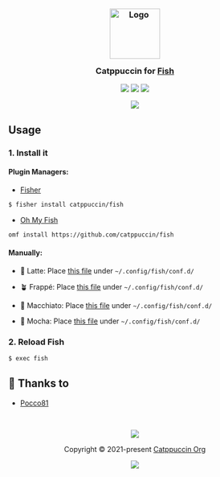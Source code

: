 <h3 align="center">
	<img src="https://raw.githubusercontent.com/catppuccin/catppuccin/main/assets/logos/exports/1544x1544_circle.png" width="100" alt="Logo"/><br/>
	<img src="https://raw.githubusercontent.com/catppuccin/catppuccin/main/assets/misc/transparent.png" height="30" width="0px"/>
	Catppuccin for <a href="https://github.com/fish-shell/fish-shell">Fish</a>
	<img src="https://raw.githubusercontent.com/catppuccin/catppuccin/main/assets/misc/transparent.png" height="30" width="0px"/>
</h3>

<p align="center">
    <a href="https://github.com/catppuccin/fish/stargazers"><img src="https://img.shields.io/github/stars/catppuccin/fish?colorA=363a4f&colorB=b7bdf8&style=for-the-badge style=for-the-badgestyle=for-the-badge"></a>
    <a href="https://github.com/catppuccin/fish/issues"><img src="https://img.shields.io/github/issues/catppuccin/fish?colorA=363a4f&colorB=f5a97f&style=for-the-badge"></a>
    <a href="https://github.com/catppuccin/fish/contributors"><img src="https://img.shields.io/github/contributors/catppuccin/fish?colorA=363a4f&colorB=a6da95&style=for-the-badge"></a>
</p>

<p align="center">
  <img src="https://raw.githubusercontent.com/catppuccin/fish/main/assets/ss.png"/>
</p>

## Usage

### 1. Install it

#### Plugin Managers:

+ [Fisher](https://github.com/jorgebucaran/fisher)

```sh
$ fisher install catppuccin/fish
```

+ [Oh My Fish](https://github.com/oh-my-fish/oh-my-fish)

```sh
omf install https://github.com/catppuccin/fish
```

#### Manually:

- 🌻 Latte: Place [this file](https://github.com/catppuccin/fish/blob/main/conf.d/latte.fish) under `~/.config/fish/conf.d/`

- 🪴 Frappé: Place [this file](https://github.com/catppuccin/fish/blob/main/conf.d/frappe.fish) under `~/.config/fish/conf.d/`

- 🌺 Macchiato: Place [this file](https://github.com/catppuccin/fish/blob/main/conf.d/macchiato.fish) under `~/.config/fish/conf.d/`

- 🌿 Mocha: Place [this file](https://github.com/catppuccin/fish/blob/main/conf.d/mocha.fish) under `~/.config/fish/conf.d/`

### 2. Reload Fish

```sh
$ exec fish
```

## 💝 Thanks to

- [Pocco81](https://github.com/Pocco81)

&nbsp;

<p align="center"><img src="https://raw.githubusercontent.com/catppuccin/catppuccin/main/assets/footers/gray0_ctp_on_line.svg?sanitize=true" /></p>
<p align="center">Copyright &copy; 2021-present <a href="https://github.com/catppuccin" target="_blank">Catppuccin Org</a>
<p align="center"><a href="https://github.com/catppuccin/catppuccin/blob/main/LICENSE"><img src="https://img.shields.io/static/v1.svg?style=for-the-badge&label=License&message=MIT&logoColor=d9e0ee&colorA=363a4f&colorB=b7bdf8"/></a></p>
